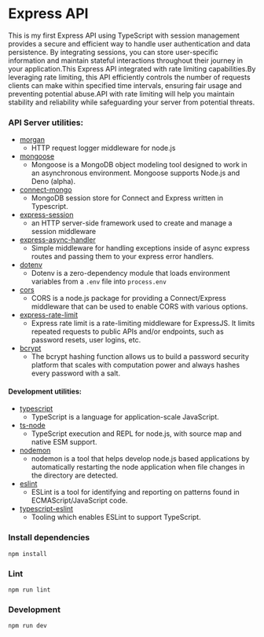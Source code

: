 # **Express API**

This is my first Express API using TypeScript with session management provides a secure and efficient way to handle user authentication and data persistence. By integrating sessions, you can store user-specific information and maintain stateful interactions throughout their journey in your application.This Express API integrated with rate limiting capabilities.By leveraging rate limiting, this API efficiently controls the number of requests clients can make within specified time intervals, ensuring fair usage and preventing potential abuse.API with rate limiting will help you maintain stability and reliability while safeguarding your server from potential threats.

### API Server utilities:

- [morgan](https://www.npmjs.com/package/morgan)
  - HTTP request logger middleware for node.js
- [mongoose](https://www.npmjs.com/package/mongoose)
  - Mongoose is a MongoDB object modeling tool designed to work in an asynchronous environment. Mongoose supports Node.js and Deno (alpha).
- [connect-mongo](https://www.npmjs.com/package/connect-mongo)
  - MongoDB session store for Connect and Express written in Typescript.
- [express-session](https://www.npmjs.com/package/express-session)
  - an HTTP server-side framework used to create and manage a session middleware
- [express-async-handler](https://www.npmjs.com/package/express-async-handler)
  - Simple middleware for handling exceptions inside of async express routes and passing them to your express error handlers.
- [dotenv](https://www.npmjs.com/package/dotenv)
  - Dotenv is a zero-dependency module that loads environment variables from a `.env` file into `process.env`
- [cors](https://www.npmjs.com/package/cors)
  - CORS is a node.js package for providing a Connect/Express middleware that can be used to enable CORS with various options.
- [express-rate-limit](https://www.npmjs.com/package/express-rate-limit)
  - Express rate limit is a rate-limiting middleware for ExpressJS. It limits repeated requests to public APIs and/or endpoints, such as password resets, user logins, etc.
- [bcrypt](https://www.npmjs.com/package/bcrypt)
  - The bcrypt hashing function allows us to build a password security platform that scales with computation power and always hashes every password with a salt.

#### Development utilities:

- [typescript](https://www.npmjs.com/package/typescript)
  - TypeScript is a language for application-scale JavaScript.
- [ts-node](https://www.npmjs.com/package/ts-node)
  - TypeScript execution and REPL for node.js, with source map and native ESM support.
- [nodemon](https://www.npmjs.com/package/nodemon)
  - nodemon is a tool that helps develop node.js based applications by automatically restarting the node application when file changes in the directory are detected.
- [eslint](https://www.npmjs.com/package/eslint)
  - ESLint is a tool for identifying and reporting on patterns found in ECMAScript/JavaScript code.
- [typescript-eslint](https://typescript-eslint.io/)
  - Tooling which enables ESLint to support TypeScript.

### Install dependencies

    npm install

### Lint

    npm run lint

### Development

    npm run dev
